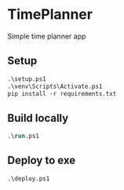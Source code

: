# TimePlanner
Simple time planner app


## Setup
```ps
.\setup.ps1
.\venv\Scripts\Activate.ps1
pip install -r requirements.txt
```

## Build locally
```ps
.\run.ps1
```

## Deploy to exe
```ps
.\deploy.ps1
```